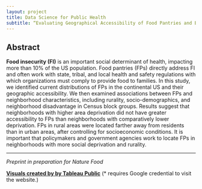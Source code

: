 ```yaml
---
layout: project
title: Data Science for Public Health
subtitle: “Evaluating Geographical Accessibility of Food Pantries and Banks in the U.S.”
---
```


## Abstract

**Food insecurity (FI)** is an important social determinant of health, impacting more than 10% of the US population. Food pantries (FPs) directly address FI and often work with state, tribal, and local health and safety regulations with which organizations must comply to provide food to families. In this study, we identified current distributions of FPs in the continental US and their geographic accessibility. We then examined associations between FPs and neighborhood characteristics, including rurality, socio-demographics, and neighborhood disadvantage in Census block groups. Results suggest that neighborhoods with higher area deprivation did not have greater accessibility to FPs than neighborhoods with comparatively lower deprivation. FPs in rural areas were located farther away from residents than in urban areas, after controlling for socioeconomic conditions. It is important that policymakers and government agencies work to locate FPs in neighborhoods with more social deprivation and rurality.

----------------------------

*Preprint in preparation for Nature Food*

[**Visuals created by by Tableau Public**](https://sites.google.com/view/umassbionlp-public-health/projects/food-pantry) (* requires Google credential to visit the website.)